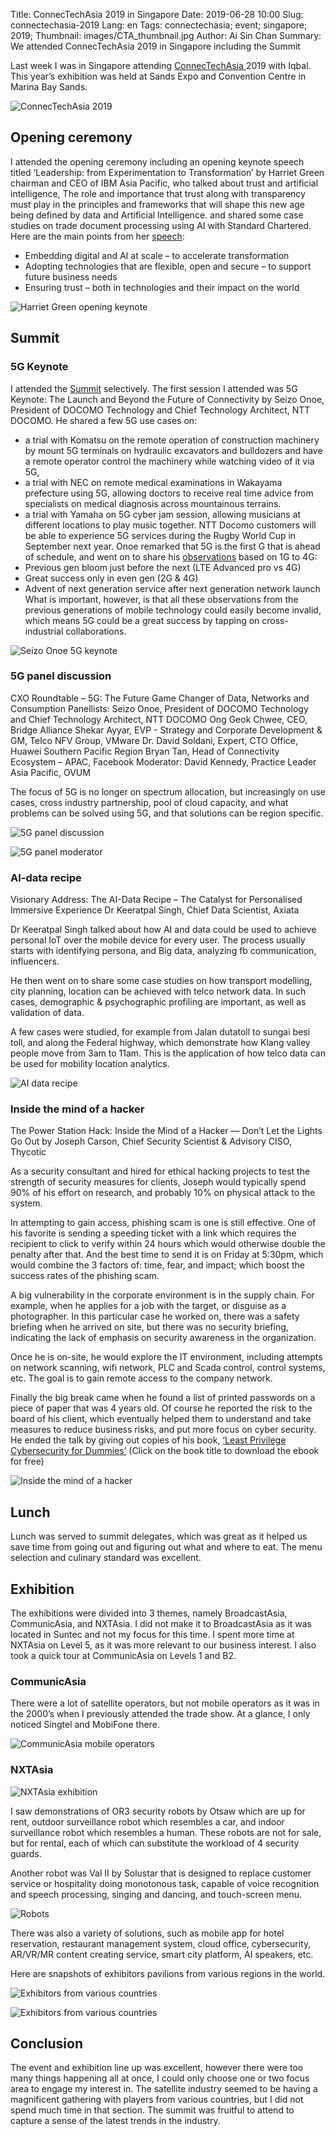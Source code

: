 Title: ConnecTechAsia 2019 in Singapore
Date: 2019-06-28 10:00
Slug: connectechasia-2019 
Lang: en
Tags: connectechasia; event; singapore; 2019;
Thumbnail: images/CTA_thumbnail.jpg
Author: Ai Sin Chan 
Summary: We attended ConnecTechAsia 2019 in Singapore including the Summit

Last week I was in Singapore attending [ConnecTechAsia ](https://www.connectechasia.com/) 2019 with Iqbal. This year’s exhibition was held at Sands Expo and Convention Centre in Marina Bay Sands.

![ConnecTechAsia 2019](/images/CTA_EntranceSignage.jpg)

## Opening ceremony

I attended the opening ceremony including an opening keynote speech titled ‘Leadership: from Experimentation to Transformation’ by Harriet Green chairman and CEO of IBM Asia Pacific, who talked about trust and artificial intelligence, The role and importance that trust along with transparency must play in the principles and frameworks that will shape this new age being defined by data and Artificial Intelligence. and shared some case studies on trade document processing using AI with Standard Chartered. Here are the main points from her [speech](https://www.ibm.com/sg-en/campaign/connectech): 
- Embedding digital and AI at scale – to accelerate transformation
- Adopting technologies that are flexible, open and secure – to support future business needs
- Ensuring trust – both in technologies and their impact on the world

![Harriet Green opening keynote](/images/CTA_HarrietGreen.jpg)

## Summit

### 5G Keynote

I attended the [Summit](https://www.connectechasia.com/summit) selectively. The first session I attended was 5G Keynote: The Launch and Beyond the Future of Connectivity by Seizo Onoe, President of DOCOMO Technology and Chief Technology Architect, NTT DOCOMO. 
He shared a few 5G use cases on:
- a trial with Komatsu on the remote operation of construction machinery by mount 5G terminals on hydraulic excavators and bulldozers and have a remote operator control the machinery while watching video of it via 5G, 
- a trial with NEC  on remote medical examinations in Wakayama prefecture using 5G, allowing doctors to receive real time advice from specialists on medical diagnosis across mountainous terrains. 
- a trial with Yamaha on 5G cyber jam session, allowing musicians at different locations to play music together. 
NTT Docomo customers will be able to experience 5G services during the Rugby World Cup in September next year. 
Onoe remarked that 5G is the first G that is ahead of schedule, and went on to share his [observations](https://www.riverpublishers.com/journal_read_html_article.php?j=JICTS/5/3/4) based on 1G to 4G: 
- Previous gen bloom just before the next (LTE Advanced pro vs 4G)
- Great success only in even gen (2G & 4G)
- Advent of next generation service after next generation network launch 
What is important, however, is that all these observations from the previous generations of mobile technology could easily become invalid, which means 5G could be a great success by tapping on cross-industrial collaborations. 

![Seizo Onoe 5G keynote](/images/CTA_Onoe.jpg)

### 5G panel discussion

CXO Roundtable – 5G: The Future Game Changer of Data, Networks and Consumption
Panellists:
Seizo Onoe, President of DOCOMO Technology and Chief Technology Architect, NTT DOCOMO
Ong Geok Chwee, CEO, Bridge Alliance
Shekar Ayyar, EVP - Strategy and Corporate Development & GM, Telco NFV Group, VMware
Dr. David Soldani, Expert, CTO Office, Huawei Southern Pacific Region
Bryan Tan, Head of Connectivity Ecosystem – APAC, Facebook
Moderator: David Kennedy, Practice Leader Asia Pacific, OVUM

The focus of 5G is no longer on spectrum allocation, but increasingly on use cases, cross industry partnership, pool of cloud capacity, and what problems can be solved using 5G, and that solutions can be region specific. 

![5G panel discussion](/images/CTA_5Gpanel.jpg)

![5G panel moderator](/images/CTA_5Gpanel2.jpg)

### AI-data recipe

Visionary Address: The AI-Data Recipe – The Catalyst for Personalised Immersive Experience
Dr Keeratpal Singh, Chief Data Scientist, Axiata

Dr Keeratpal Singh talked about how AI and data could be used to achieve personal IoT over the mobile device for every user. The process usually starts with identifying persona, and Big data, analyzing fb communication, influencers. 

He then went on to share some case studies on how transport modelling, city planning, location can be achieved with telco network data. In such cases, demographic & psychographic profiling are important, as well as validation of data. 

A few cases were studied, for example from Jalan dutatoll to sungai besi toll, and along the Federal highway, which demonstrate how Klang valley people move from 3am to 11am. This is the application of how telco data can be used for mobility location analytics. 

![AI data recipe](/images/CTA_DrKeeratpal.jpg)

### Inside the mind of a hacker

The Power Station Hack: Inside the Mind of a Hacker –– Don’t Let the Lights Go Out by Joseph Carson, Chief Security Scientist & Advisory CISO, Thycotic

As a security consultant and hired for ethical hacking projects to test the strength of security measures for clients, Joseph would typically spend 90% of his effort on research, and probably 10% on physical attack to the system. 

In attempting to gain access, phishing scam is one is still effective. One of his favorite is sending a speeding ticket with a link which requires the recipient to click to verify within 24 hours which would otherwise double the penalty after that. And the best time to send it is on Friday at 5:30pm, which would combine the 3 factors of: time, fear, and impact; which boost the success rates of the phishing scam. 

A big vulnerability in the corporate environment is in the supply chain. For example, when he applies for a job with the target, or disguise as a photographer. In this particular case he worked on, there was a safety briefing when he arrived on site, but there was no security briefing, indicating the lack of emphasis on security awareness in the organization. 

Once he is on-site, he would explore the IT environment, including attempts on network scanning, wifi network, PLC and Scada control, control systems, etc. The goal is to gain remote access to the company network. 

Finally the big break came when he found a list of printed passwords on a piece of paper that was 4 years old. Of course he reported the risk to the board of his client, which eventually helped them to understand and take measures to reduce business risks, and put more focus on cyber security. He ended the talk by giving out copies of his book, [‘Least Privilege Cybersecurity for Dummies’]( https://thycotic.com/resources/wileys-least-privilege-for-dummies/) (Click on the book title to download the ebook for free)

![Inside the mind of a hacker](/images/CTA_JosephCarson.jpg)

## Lunch

Lunch was served to summit delegates, which was great as it helped us save time from going out and figuring out what and where to eat. The menu selection and culinary standard was excellent. 

## Exhibition

The exhibitions were divided into 3 themes, namely BroadcastAsia, CommunicAsia, and NXTAsia. I did not make it to BroadcastAsia as it was located in Suntec and not my focus for this time. I spent more time at NXTAsia on Level 5, as it was more relevant to our business interest. I also took a quick tour at CommunicAsia on Levels 1 and B2. 

### CommunicAsia

There were a lot of satellite operators, but not mobile operators as it was in the 2000’s when I previously attended the trade show. At a glance, I only noticed Singtel and MobiFone there.  

![CommunicAsia mobile operators](/images/CTA_Mobile.jpg)

### NXTAsia

![NXTAsia exhibition](/images/CTA_NXT.jpg)

I saw demonstrations of OR3 security robots by Otsaw which are up for rent, outdoor surveillance robot which resembles a car, and indoor surveillance robot which resembles a human. These robots are not for sale, but for rental, each of which can substitute the workload of 4 security guards. 

Another robot was Val II by Solustar that is designed to replace customer service or hospitality doing monotonous task, capable of voice recognition and speech processing, singing and dancing, and touch-screen menu. 

![Robots](/images/CTA_Robot.jpg)

There was also a variety of solutions, such as mobile app for hotel reservation, restaurant management system, cloud office, cybersecurity, AR/VR/MR content creating service, smart city platform, AI speakers, etc. 

Here are snapshots of exhibitors pavilions from various regions in the world. 

![Exhibitors from various countries](/images/CTA_Countries1.jpg)

![Exhibitors from various countries](/images/CTA_Countries2.jpg)

## Conclusion

The event and exhibition line up was excellent, however there were too many things happening all at once, I could only choose one or two focus area to engage my interest in. The satellite industry seemed to be having a magnificent gathering with players from various countries, but I did not spend much time in that section. The summit was fruitful to attend to capture a sense of the latest trends in the industry. 
